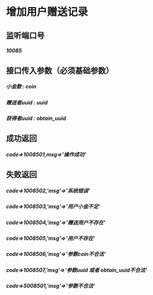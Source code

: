 # 增加用户赠送记录
## 监听端口号
##### *10085*
## 接口传入参数（必须基础参数）
##### **小金数** : *coin*
##### **赠送者uuid** : *uuid* 
##### **获得者uuid** : *obtain_uuid* 

## 成功返回
##### **code=>1008501,msg=>'操作成功'**


## 失败返回
##### **code=>1008502,'msg'=>'系统错误'**
##### **code=>1008503,'msg'=>'用户小金不足'**
##### **code=>1008504,'msg'=>'赠送用户不存在'**
##### **code=>1008505,'msg'=>'用户不存在'**
##### **code=>1008506,'msg'=>'参数coin不合法'**
##### **code=>1008507,'msg'=>'参数uuid 或者 obtain_uuid不合法'**
##### **code=>5008501,'msg'=>'参数不合法'**